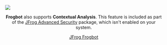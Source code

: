 [![](https://raw.githubusercontent.com/jfrog/frogbot/master/resources/v2/noVulnerabilityBannerPR.png)](https://github.com/jfrog/frogbot#readme)
<div align="center">

**Frogbot** also supports **Contextual Analysis**. This feature is included as part of the [JFrog Advanced Security](https://jfrog.com/xray/) package, which isn't enabled on your system.

</div>

<div align="center">

[JFrog Frogbot](https://github.com/jfrog/frogbot#readme)

</div>
